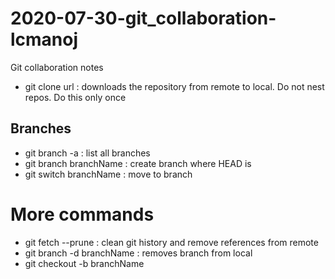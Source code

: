 # 2020-07-30-git_collaboration-lcmanoj
Git collaboration notes

- git clone url : downloads the repository from remote to local. Do not nest repos. Do this only once

## Branches
- git branch -a : list all branches
- git branch branchName : create branch where HEAD is
- git switch branchName : move to branch

# More commands
- git fetch --prune : clean git history and remove references from remote
- git branch -d branchName : removes branch from local
- git checkout -b branchName
